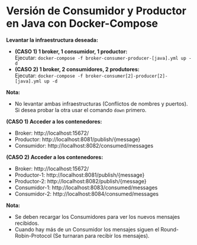 # Versión de Consumidor y Productor en Java con Docker-Compose

**Levantar la infraestructura deseada:**  
* **(CASO 1) 1 broker, 1 consumidor, 1 productor:**  
  Ejecutar: `docker-compose -f broker-consumer-producer-[java].yml up -d`  
* **(CASO 2) 1 broker, 2 consumidores, 2 produtores:**  
  Ejecutar: `docker-compose -f broker-consumer[2]-producer[2]-[java].yml up -d`  

**Nota:**  
* No levantar ambas infraestructuras (Conflictos de nombres y puertos). Si desea probar la otra usar el comando `down` primero.

**(CASO 1) Acceder a los contenedores:**  
* Broker: http://localhost:15672/  
* Productor: http://localhost:8081/publish/{message}  
* Consumidor: http://localhost:8082/consumed/messages

**(CASO 2) Acceder a los contenedores:**  
* Broker: http://localhost:15672/  
* Productor-1: http://localhost:8081/publish/{message}
* Productor-2: http://localhost:8082/publish/{message}  
* Consumidor-1: http://localhost:8083/consumed/messages
* Consumidor-2: http://localhost:8084/consumed/messages

**Nota:**  
* Se deben recargar los Consumidores para ver los nuevos mensajes recibidos.  
* Cuando hay más de un Consumidor los mensajes siguen el Round-Robin-Protocol (Se turnaran para recibir los mensajes).

